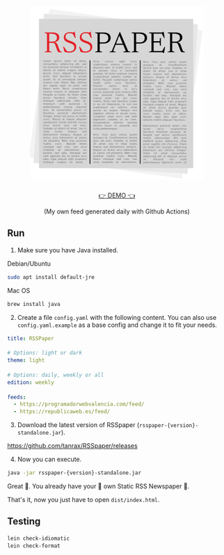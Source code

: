 <h1 align="center">
  <img alt="RSSpaper logo" src="resources/static/img/icons/default-alpha.png">
</h1>
<p align="center">
  <a href="https://rsspaper.andros.dev/">👉 DEMO 👈</a>
</p>
<p align="center">
  (My own feed generated daily with Github Actions)
</p>

## Run

1) Make sure you have Java installed.

Debian/Ubuntu

``` sh
sudo apt install default-jre
```

Mac OS

``` sh
brew install java
```

2) Create a file `config.yaml` with the following content. You can also use `config.yaml.example` as a base config and change it to fit your needs.

``` yaml
title: RSSPaper

# Options: light or dark
theme: light

# Options: daily, weekly or all
edition: weekly

feeds:
  - https://programadorwebvalencia.com/feed/
  - https://republicaweb.es/feed/
```

3) Download the latest version of RSSpaper (`rsspaper-{version}-standalone.jar`).

https://github.com/tanrax/RSSpaper/releases


4) Now you can execute.

```sh
java -jar rsspaper-{version}-standalone.jar
```

Great 🎉. You already have your 📰 own Static RSS Newspaper 📰.

That's it, now you just have to open `dist/index.html`.

## Testing

``` sh
lein check-idiomatic
lein check-format
```
